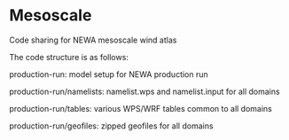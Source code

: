 # Mesoscale
Code sharing for NEWA mesoscale wind atlas

The code structure is as follows:

production-run: model setup for NEWA production run

production-run/namelists: namelist.wps and namelist.input for all domains

production-run/tables: various WPS/WRF tables common to all domains

production-run/geofiles: zipped geofiles for all domains

